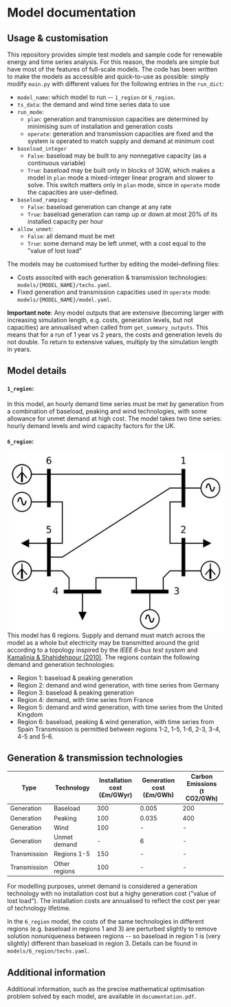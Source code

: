 # Model documentation




## Usage & customisation

This repository provides simple test models and sample code for renewable energy and time series analysis. For this reason, the models are simple but have most of the features of full-scale models. The code has been written to make the models as accessible and quick-to-use as possible: simply modify `main.py` with different values for the following entries in the `run_dict`:

- `model_name`: which model to run -- `1_region` or `6_region`.
- `ts_data`: the demand and wind time series data to use
- `run_mode`:
  - `plan`: generation and transmission capacities are determined by minimising sum of installation and generation costs
  - `operate`: generation and transmission capacities are fixed and the system is operated to match supply and demand at minimum cost
- `baseload_integer`
  - `False`: baseload may be built to any nonnegative capacity (as a continuous variable)
  - `True`: baseload may be built only in blocks of 3GW, which makes a model in `plan` mode a mixed-integer linear program and slower to solve. This switch matters only in `plan` mode, since in `operate` mode the capacities are user-defined.
- `baseload_ramping`:
  - `False`: baseload generation can change at any rate
  - `True`: baseload generation can ramp up or down at most 20% of its installed capacity per hour
- `allow_unmet`:
  - `False`: all demand must be met
  - `True`: some demand may be left unmet, with a cost equal to the "value of lost load"

The models may be customised further by editing the model-defining files:
- Costs associted with each generation & transmission technologies: `models/{MODEL_NAME}/techs.yaml`.
- Fixed generation and transmission capacities used in `operate` mode: `models/{MODEL_NAME}/model.yaml`.

**Important note**: Any model outputs that are extensive (becoming larger with increasing simulation length, e.g. costs, generation levels, but not capacities) are annualised when called from `get_summary_outputs`. This means that for a run of 1 year vs 2 years, the costs and generation levels do not double. To return to extensive values, multiply by the simulation length in years.




## Model details

#### `1_region`:

In this model, an hourly demand time series must be met by generation from a combination of baseload, peaking and wind technologies, with some allowance for unmet demand at high cost. The model takes two time series: hourly demand levels and wind capacity factors for the UK.


#### `6_region`:

<img align="right" src="6_region_diagram.jpg" alt="drawing" width="500" height="415">

This model has 6 regions. Supply and demand must match across the model as a whole but electricity may be transmitted around the grid according to a topology inspired by the *IEEE 6-bus test system* and [Kamalinia & Shahidehpour (2010)](https://doi.org/10.1049/iet-gtd.2009.0695). The regions contain the following demand and generation technologies:
- Region 1: baseload & peaking generation
- Region 2: demand and wind generation, with time series from Germany
- Region 3: baseload & peaking generation
- Region 4: demand, with time series from France
- Region 5: demand and wind generation, with time series from the United Kingdom
- Region 6: baseload, peaking & wind generation, with time series from Spain
Transmission is permitted between regions 1-2, 1-5, 1-6, 2-3, 3-4, 4-5 and 5-6.





## Generation & transmission technologies

| Type | Technology | Installation cost <br> (£m/GWyr) | Generation cost <br> (£m/GWh) | Carbon Emissions <br> (t CO2/GWh) |
| -- | -- | -- | -- | -- |
| Generation   | Baseload      | 300 | 0.005 | 200 |
| Generation   | Peaking       | 100 | 0.035 | 400 |
| Generation   | Wind          | 100 |     - |   - |
| Generation   | Unmet demand  |   - |     6 |   - |
| Transmission | Regions 1-5   | 150 |     - |   - |
| Transmission | Other regions | 100 |     - |   - |

For modelling purposes, unmet demand is considered a generation technology with no installation cost but a highy generation cost ("value of lost load"). The installation costs are annualised to reflect the cost per year of technology lifetime.

In the `6_region` model, the costs of the same technologies in different regions (e.g. baseload in regions 1 and 3) are perturbed slightly to remove solution nonuniqueness between regions -- so baseload in region 1 is (very slightly) different than baseload in region 3. Details can be found in `models/6_region/techs.yaml`.












## Additional information

Additional information, such as the precise mathematical optimisation problem solved by each model, are available in `documentation.pdf`.
